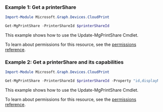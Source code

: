 ### Example 1: Get a printerShare

```powershellImport-Module Microsoft.Graph.Devices.CloudPrint

Get-MgPrintShare -PrinterShareId $printerShareId
```
This example shows how to use the Update-MgPrintShare Cmdlet.
To learn about permissions for this resource, see the [permissions reference](/graph/permissions-reference).

### Example 2: Get a printerShare and its capabilities

```powershellImport-Module Microsoft.Graph.Devices.CloudPrint

Get-MgPrintShare -PrinterShareId $printerShareId -Property "id,displayName,capabilities"
```
This example shows how to use the Update-MgPrintShare Cmdlet.
To learn about permissions for this resource, see the [permissions reference](/graph/permissions-reference).

